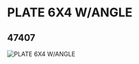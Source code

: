 # PLATE 6X4 W/ANGLE
## 47407
![PLATE 6X4 W/ANGLE](https://lc-www-live-s.legocdn.com/media/bricks/5/2/4208138.jpg)